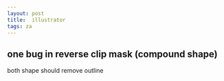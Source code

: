 ```yaml
---
layout: post
title:  illustrator
tags: za
---
```


## one bug in reverse clip mask (compound shape) 

both shape should remove outline